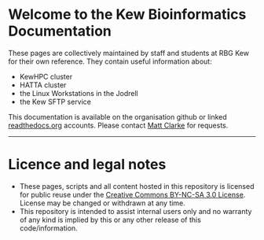 # Welcome to the Kew Bioinformatics Documentation
These pages are collectively maintained by staff and students at RBG Kew for their own reference. They contain useful information about:

- KewHPC cluster
- HATTA cluster
- the Linux Workstations in the Jodrell
- the Kew SFTP service

This documentation is available on the organisation github or linked [readthedocs.org](http://rbg-kew-bioinformatics-utils.readthedocs.io/en/latest/) accounts. Please contact [Matt Clarke](mailto:m.clarke@kew.org) for requests.

---

# Licence and legal notes
- These pages, scripts and all content hosted in this repository is licensed for public reuse under the [Creative Commons BY-NC-SA 3.0 License](http://creativecommons.org/licenses/by-nc-sa/3.0). License may be changed or withdrawn at any time. 
- This repository is intended to assist internal users only and no warranty of any kind is implied by this or any other release of this code/information.
